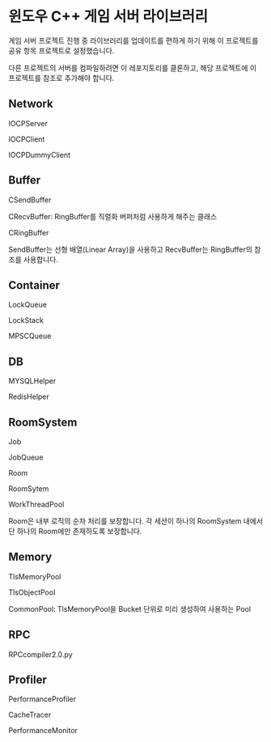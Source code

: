 # 윈도우 C++ 게임 서버 라이브러리

게임 서버 프로젝트 진행 중 라이브러리를 업데이트를 편하게 하기 위해 이 프로젝트를 공유 항목 프로젝트로 설정했습니다. 

다른 프로젝트의 서버를 컴파일하려면 이 레포지토리를 클론하고, 해당 프로젝트에 이 프로젝트를 참조로 추가해야 합니다.

## Network
IOCPServer

IOCPClient

IOCPDummyClient

## Buffer
CSendBuffer 

CRecvBuffer: RingBuffer를 직렬화 버퍼처럼 사용하게 해주는 클래스

CRingBuffer

SendBuffer는 선형 배열(Linear Array)을 사용하고 RecvBuffer는 RingBuffer의 참조를 사용합니다.

## Container
LockQueue

LockStack

MPSCQueue

## DB
MYSQLHelper

RedisHelper

## RoomSystem
Job

JobQueue

Room

RoomSytem

WorkThreadPool

Room은 내부 로직의 순차 처리를 보장합니다. 
각 세션이 하나의 RoomSystem 내에서 단 하나의 Room에만 존재하도록 보장합니다.

## Memory
TlsMemoryPool

TlsObjectPool

CommonPool: TlsMemoryPool을 Bucket 단위로 미리 생성하여 사용하는 Pool

## RPC
RPCcompiler2.0.py

## Profiler
PerformanceProfiler

CacheTracer

PerformanceMonitor

